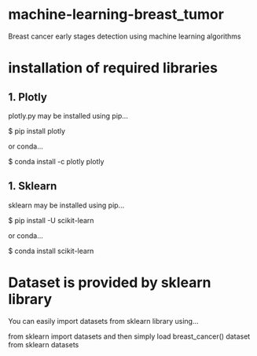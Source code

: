 # machine-learning-breast_tumor
Breast cancer early stages detection using machine learning algorithms

# installation of required libraries

## 1. Plotly

plotly.py may be installed using pip...

$ pip install plotly

or conda...

$ conda install -c plotly plotly

## 1. Sklearn

sklearn may be installed using pip...

$ pip install -U scikit-learn

or conda...

$ conda install scikit-learn

# Dataset is provided by sklearn library

You can easily import datasets from sklearn library using...

from sklearn import datasets
and then simply load breast_cancer() dataset from sklearn datasets
